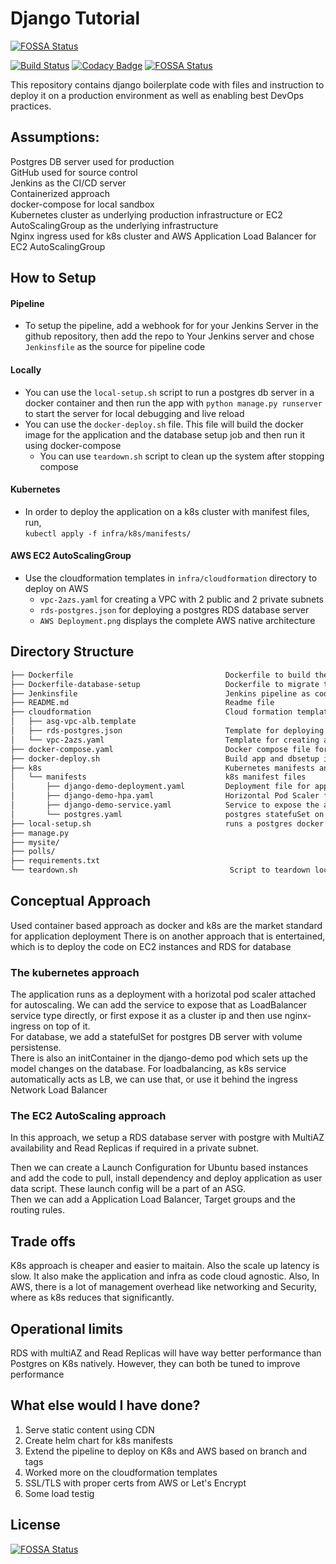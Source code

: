 # Django Tutorial
[![FOSSA Status](https://app.fossa.io/api/projects/git%2Bgithub.com%2Fprem0132%2Fdjango-tutorial.svg?type=shield)](https://app.fossa.io/projects/git%2Bgithub.com%2Fprem0132%2Fdjango-tutorial?ref=badge_shield)


[![Build Status](http://jenkins.hashmapinc.com:8080/buildStatus/icon?job=django-tutorial%2Fmaster)](http://jenkins.hashmapinc.com:8080/job/django-tutorial/job/master/)
[![Codacy Badge](https://api.codacy.com/project/badge/Grade/5ed7a55ee5c242c396e404deae4a6e46)](https://www.codacy.com/app/prem0132/django-tutorial?utm_source=github.com&utm_medium=referral&utm_content=prem0132/django-tutorial&utm_campaign=Badge_Grade)
[![FOSSA Status](https://app.fossa.com/api/projects/git%2Bgithub.com%2Fprem0132%2Fdjango-tutorial.svg?type=shield)](https://app.fossa.com/projects/git%2Bgithub.com%2Fprem0132%2Fdjango-tutorial?ref=badge_shield)

This repository contains django boilerplate code with files and instruction to deploy it on a production environment as well as enabling best DevOps practices.

## Assumptions:

Postgres DB server used for production  
GitHub used for source control  
Jenkins as the CI/CD server  
Containerized approach  
docker-compose for local sandbox  
Kubernetes cluster as underlying production infrastructure or EC2 AutoScalingGroup as the underlying infrastructure  
Nginx ingress used for k8s cluster and AWS Application Load Balancer for EC2 AutoScalingGroup

## How to Setup

#### Pipeline

- To setup the pipeline, add a webhook for for your Jenkins Server in the github repository, then add the repo to Your Jenkins server and chose `Jenkinsfile` as the source for pipeline code

#### Locally

- You can use the `local-setup.sh` script to run a postgres db server in a docker container and then run the app with `python manage.py runserver` to start the server for local debugging and live reload
- You can use the `docker-deploy.sh` file. This file will build the docker image for the application and the database setup job and then run it using docker-compose
  - You can use `teardown.sh` script to clean up the system after stopping compose

#### Kubernetes

- In order to deploy the application on a k8s cluster with manifest files, run,  
   `kubectl apply -f infra/k8s/manifests/`

#### AWS EC2 AutoScalingGroup

- Use the cloudformation templates in `infra/cloudformation` directory to deploy on AWS
  - `vpc-2azs.yaml` for creating a VPC with 2 public and 2 private subnets
  - `rds-postgres.json` for deploying a postgres RDS database server
  - `AWS Deployment.png` displays the complete AWS native architecture

## Directory Structure

```bash
├── Dockerfile                                  Dockerfile to build the application
├── Dockerfile-database-setup                   Dockerfile to migrate the db changes
├── Jenkinsfile                                 Jenkins pipeline as code
├── README.md                                   Readme file
├── cloudformation                              Cloud formation templates needed to deploy the application on AWS
│   ├── asg-vpc-alb.template
│   ├── rds-postgres.json                       Template for deploying an RDS postgres DB server in a private subnet
│   └── vpc-2azs.yaml                           Template for creating a VPC with 2 public and 2 private subnets
├── docker-compose.yaml                         Docker compose file for local snadbox
├── docker-deploy.sh                            Build app and dbsetup image and start docker-compose
├── k8s                                         Kubernetes manifests and helm charts
│   └── manifests                               k8s manifest files
│       ├── django-demo-deployment.yaml         Deployment file for app with initContainer to setup database
│       ├── django-demo-hpa.yaml                Horizontal Pod Scaler for auto scaling of app
│       ├── django-demo-service.yaml            Service to expose the app
│       └── postgres.yaml                       postgres statefuSet on k8s yaml
├── local-setup.sh                              runs a postgres docker container locally and run live reload server
├── manage.py
├── mysite/
├── polls/
├── requirements.txt
└── teardown.sh                                  Script to teardown local compose setup
```

## Conceptual Approach

Used container based approach as docker and k8s are the market standard for application deployment
There is on another approach that is entertained, which is to deploy the code on EC2 instances and RDS for database

### The kubernetes approach

The application runs as a deployment with a horizotal pod scaler attached for autoscaling. We can add the service to expose that as LoadBalancer service type directly, or first expose it as a cluster ip and then use nginx-ingress on top of it.  
For database, we add a statefulSet for postgres DB server with volume persistense.  
There is also an initContainer in the django-demo pod which sets up the model changes on the database.
For loadbalancing, as k8s service automatically acts as LB, we can use that, or use it behind the ingress Network Load Balancer

### The EC2 AutoScaling approach

In this approach, we setup a RDS database server with postgre with MultiAZ availability and Read Replicas if required in a private subnet.

Then we can create a Launch Configuration for Ubuntu based instances and add the code to pull, install dependency and deploy application as user data script. These launch config will be a part of an ASG.  
Then we can add a Application Load Balancer, Target groups and the routing rules.

## Trade offs

K8s approach is cheaper and easier to maitain. Also the scale up latency is slow.
It also make the application and infra as code cloud agnostic.
Also, In AWS, there is a lot of management overhead like networking and Security, where as k8s reduces that significantly.

## Operational limits

RDS with multiAZ and Read Replicas will have way better performance than Postgres on K8s natively. However, they can both be tuned to improve performance

## What else would I have done?

1. Serve static content using CDN 
2. Create helm chart for k8s manifests
3. Extend the pipeline to deploy on K8s and AWS based on branch and tags
4. Worked more on the cloudformation templates
5. SSL/TLS with proper certs from AWS or Let's Encrypt
6. Some load testig


## License
[![FOSSA Status](https://app.fossa.io/api/projects/git%2Bgithub.com%2Fprem0132%2Fdjango-tutorial.svg?type=large)](https://app.fossa.io/projects/git%2Bgithub.com%2Fprem0132%2Fdjango-tutorial?ref=badge_large)